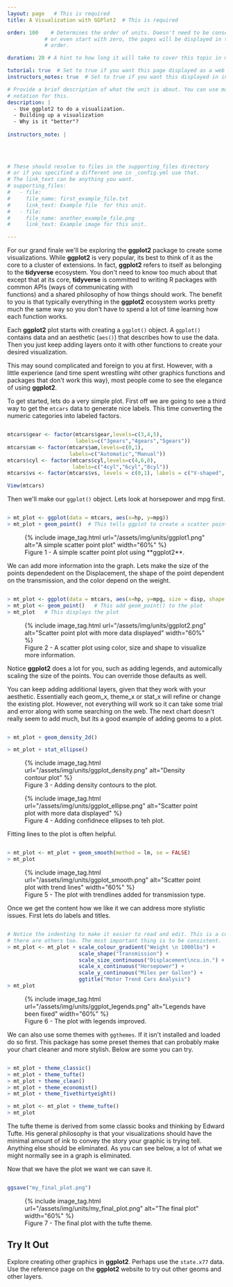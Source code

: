 ```yaml
---
layout: page   # This is required
title: A Visualization with GGPlot2  # This is required

order: 100    # Determines the order of units. Doesn't need to be consecutive though
            # or even start with zero, the pages will be displayed in their sort
            # order.

duration: 20 # A hint to how long it will take to cover this topic in mintues.

tutorial: true  # Set to true if you want this page displayed as a web page
instructors_notes: true  # Set to true if you want this displayed in instructors notes

# Provide a brief description of what the unit is about. You can use markdown
# notation for this.
description: |
  - Use ggplot2 to do a visualization.
  - Building up a visualization
  - Why is it "better"?
  
instructors_note: |
  
  

  
# These should resolve to files in the supporting_files directory
# or if you specified a different one in _config.yml use that.
# The link_text can be anything you want.
# supporting_files:
#   - file:
#     file_name: first_example_file.txt
#     link_text: Example file  for this unit.
#   - file:
#     file_name: another_example_file.png
#     link_text: Example image for this unit.

---
```




For our grand finale we'll be exploring the **ggplot2** package to create some visualizations. 
While **ggplot2** is very popular, its best to think of it as the core to a cluster of 
extensions. In fact, **ggplot2** refers to itself as belonging to the **tidyverse** ecosystem.
You don't need to know too much about that except that at its core, **tidyverse** is 
committed to writing R packages with common APIs (ways of communicating with  
functions) and a shared philosophy of how things should work. The benefit to you is 
that typically everything in the **ggplot2** ecosystem works pretty much the same 
way so you don't have to spend a lot of time learning how each function works.

Each **ggplot2** plot starts with creating a `ggplot()` object. A `ggplot()` contains
data and an aesthetic (`aes()`) that describes how to use the data. Then you just
keep adding layers onto it with other functions to create your desired visualization.

This may sound complicated and foreign to you at first. However, with a little 
experience (and time spent wrestling wiht other graphics functions and packages that 
don't work this way), most people come to see the elegance of using **ggplot2**.

To get started, lets do a very simple plot. First off we are going to see a third
way to get the `mtcars` data to generate nice labels. This time converting the 
numeric categories into labeled factors. 


```r

mtcars$gear <- factor(mtcars$gear,levels=c(3,4,5),
                      labels=c("3gears","4gears","5gears"))
mtcars$am <- factor(mtcars$am,levels=c(0,1),
                    labels=c("Automatic","Manual"))
mtcars$cyl <- factor(mtcars$cyl,levels=c(4,6,8),
                     labels=c("4cyl","6cyl","8cyl"))
mtcars$vs <- factor(mtcars$vs, levels = c(0,1), labels = c("V-shaped", "Straight"))

View(mtcars)

```

Then we'll make our `ggplot()` object. Lets look at horsepower and mpg first.

```r 

> mt_plot <- ggplot(data = mtcars, aes(x=hp, y=mpg))
> mt_plot + geom_point()  # This tells ggplot to create a scatter point plot

```

<figure>
  {% include image_tag.html url="/assets/img/units/ggplot1.png" alt="A simple scatter point plot" width="60%" %}
  <figcaption>Figure 1 - A simple scatter point plot using **ggplot2**.</figcaption>
</figure>


We can add more information into the graph. Lets make the size of the points 
dependedent on the Displacement, the shape of the point dependent on the transmission,
and the color depend on the weight.

```r 

> mt_plot <- ggplot(data = mtcars, aes(x=hp, y=mpg, size = disp, shape = am, color = wt))
> mt_plot <- geom_point()   # This add geom_point() to the plot
> mt_plot   # This displays the plot

```

<figure>
  {% include image_tag.html url="/assets/img/units/ggplot2.png" alt="Scatter point plot with more data displayed" width="60%" %}
  <figcaption>Figure 2 - A scatter plot using color, size and shape to  visualize more information.</figcaption>
</figure>

Notice **ggplot2** does a lot for you, such as adding legends, and automically scaling
the size of the points. You can override those defaults as well.

You can keep adding additional layers, given that they work with your aesthetic. Essentially each geom_x,
theme_x or stat_x will refine or change the existing plot. However, not everything 
will work so it can take some trial and error along with some searching on the web. The next
chart doesn't really seem to add much, but its a good example of adding geoms to a plot.

```r

> mt_plot + geom_density_2d()

> mt_plot + stat_ellipse()

```
<div class="row">
<figure class="two column">
  {% include image_tag.html url="/assets/img/units/ggplot_density.png" alt="Density contour plot" %}
  <figcaption>Figure 3 - Adding density contours to the plot.</figcaption>
</figure>
<figure class="two column">
  {% include image_tag.html url="/assets/img/units/ggplot_ellipse.png" alt="Scatter point plot with more data displayed" %}
  <figcaption>Figure 4 - Adding confidnece ellipses to teh plot.</figcaption>
</figure>
</div>

Fitting lines to the plot is often helpful. 

```r 

> mt_plot <- mt_plot + geom_smooth(method = lm, se = FALSE) 
> mt_plot

```

<figure>
  {% include image_tag.html url="/assets/img/units/ggplot_smooth.png" alt="Scatter point plot with trend lines" width="60%" %}
  <figcaption>Figure 5 - The plot with trendlines added for transmission type.</figcaption>
</figure>

Once we get the content how we like it we can address more stylistic issues. First lets 
do labels and titles.

```r

# Notice the indenting to make it easier to read and edit. This is a common style,
# there are others too. The most important thing is to be consistent.
> mt_plot <- mt_plot + scale_colour_gradient("Weight \n 1000lbs") + 
                       scale_shape("Transmission") + 
                       scale_size_continuous("Displacement\ncu.in.") + 
                       scale_x_continuous("Horsepower") + 
                       scale_y_continuous("Miles per Gallon") + 
                       ggtitle("Motor Trend Cars Analysis")
> mt_plot

```

<figure>
  {% include image_tag.html url="/assets/img/units/ggplot_legends.png" alt="Legends have been fixed" width="60%" %}
  <figcaption>Figure 6 - The plot with legends improved.</figcaption>
</figure>

We can also use some themes with `ggthemes`. If it isn't installed and loaded do so 
first. This package has some preset themes that can probably make your chart cleaner 
and more stylish. Below are some you can try.

```r

> mt_plot + theme_classic()
> mt_plot + theme_tufte()
> mt_plot + theme_clean()
> mt_plot + theme_economist()
> mt_plot + theme_fivethirtyeight()

> mt_plot <- mt_plot + theme_tufte()
> mt_plot

```

The tufte theme is derived from some classic books and thinking by Edward Tufte. His 
general philosophy is that your visualizations should have the minimal amount of ink
to convey the story your graphic is trying tell. Anything else should be eliminated. As
you can see below, a lot of what we might normally see in a graph is eliminated.



Now that we have the plot we want we can save it.

```r

ggsave("my_final_plot.png")

```

<figure>
  {% include image_tag.html url="/assets/img/units/my_final_plot.png" alt="The final plot" width="60%" %}
  <figcaption>Figure 7 - The final plot with the tufte theme.</figcaption>
</figure>


## Try It Out

Explore creating other graphics in **ggplot2**. Perhaps use the `state.x77` data. Use
the reference page on the **ggplot2** website to try out other geoms and other 
layers.





